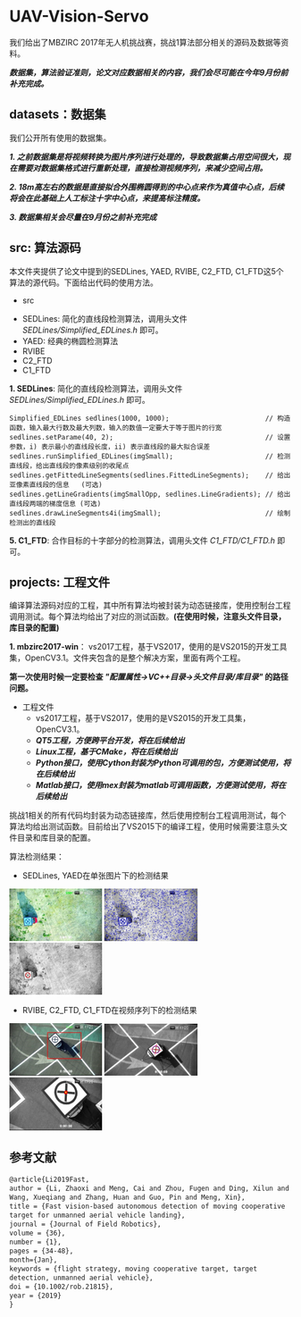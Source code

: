 # UAV-Vision-Servo 

我们给出了MBZIRC 2017年无人机挑战赛，挑战1算法部分相关的源码及数据等资料。

***数据集，算法验证准则，论文对应数据相关的内容，我们会尽可能在今年9月份前补充完成。***

## datasets：数据集

我们公开所有使用的数据集。

***1. 之前数据集是将视频转换为图片序列进行处理的，导致数据集占用空间很大，现在需要对数据集格式进行重新处理，直接检测视频序列，来减少空间占用。***

***2. 18m高左右的数据是直接拟合外围椭圆得到的中心点来作为真值中心点，后续将会在此基础上人工标注十字中心点，来提高标注精度。***

***3. 数据集相关会尽量在9月份之前补充完成***

## src: 算法源码

本文件夹提供了论文中提到的SEDLines, YAED, RVIBE, C2_FTD, C1_FTD这5个算法的源代码。下面给出代码的使用方法。

- src
 + SEDLines: 简化的直线段检测算法，调用头文件 *SEDLines/Simplified_EDLines.h* 即可。
 + YAED: 经典的椭圆检测算法
 + RVIBE
 + C2_FTD
 + C1_FTD

**1. SEDLines**: 简化的直线段检测算法，调用头文件 *SEDLines/Simplified_EDLines.h* 即可。

    Simplified_EDLines sedlines(1000, 1000);                        // 构造函数，输入最大行数及最大列数，输入的数值一定要大于等于图片的行宽
    sedlines.setParame(40, 2);                                      // 设置参数，i) 表示最小的直线段长度，ii) 表示直线段的最大拟合误差
    sedlines.runSimplified_EDLines(imgSmall);                       // 检测直线段，给出直线段的像素级别的收尾点
	sedlines.getFittedLineSegments(sedlines.FittedLineSegments);    // 给出亚像素直线段的信息   (可选)
	sedlines.getLineGradients(imgSmallOpp, sedlines.LineGradients); // 给出直线段两端的梯度信息 (可选)
	sedlines.drawLineSegments4i(imgSmall);                          // 绘制检测出的直线段

**5. C1_FTD**: 合作目标的十字部分的检测算法，调用头文件 *C1_FTD/C1_FTD.h* 即可。





## projects: 工程文件

编译算法源码对应的工程，其中所有算法均被封装为动态链接库，使用控制台工程调用测试。每个算法均给出了对应的测试函数。**(在使用时候，注意头文件目录，库目录的配置)**

**1. mbzirc2017-win**： vs2017工程，基于VS2017，使用的是VS2015的开发工具集，OpenCV3.1。文件夹包含的是整个解决方案，里面有两个工程。

**第一次使用时候一定要检查 *"配置属性->VC++目录->头文件目录/库目录"* 的路径问题。**



- 工程文件
  + vs2017工程，基于VS2017，使用的是VS2015的开发工具集，OpenCV3.1。
  + ***QT5工程，方便跨平台开发，将在后续给出***
  + ***Linux工程，基于CMake，将在后续给出***
  + ***Python接口，使用Cython封装为Python可调用的包，方便测试使用，将在后续给出***
  + ***Matlab接口，使用mex封装为matlab可调用函数，方便测试使用，将在后续给出***

挑战1相关的所有代码均封装为动态链接库，然后使用控制台工程调用测试，每个算法均给出测试函数。目前给出了VS2015下的编译工程，使用时候需要注意头文件目录和库目录的配置。

算法检测结果：

- SEDLines, YAED在单张图片下的检测结果

<img src="results\\ori.jpg" width=33%> <img src="results\\SEDLines.jpg" width=33%> <img src="results\\YAED.jpg" width=33%>

- RVIBE, C2\_FTD, C1\_FTD在视频序列下的检测结果

<img src="results\\rvibe.jpg" width=33%> <img src="results\\c2_ftd.jpg" width=33%> <img src="results\\c1_ftd.jpg" width=33%>

## 参考文献

    @article{Li2019Fast,
	author = {Li, Zhaoxi and Meng, Cai and Zhou, Fugen and Ding, Xilun and Wang, Xueqiang and Zhang, Huan and Guo, Pin and Meng, Xin},
	title = {Fast vision-based autonomous detection of moving cooperative target for unmanned aerial vehicle landing},
	journal = {Journal of Field Robotics},
	volume = {36},
	number = {1},
	pages = {34-48},
	month={Jan},
	keywords = {flight strategy, moving cooperative target, target detection, unmanned aerial vehicle},
	doi = {10.1002/rob.21815},
	year = {2019}
	}